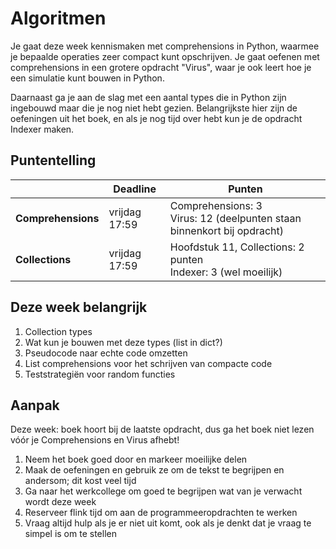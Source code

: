 # Algoritmen

<!-- Deze module gaat over algoritmen, en dan over twee aspecten hiervan. Enerzijds ga je kijken naar de manier waarop je een algoritme kunt ontwikkelen en waar je dan op moet letten. Anderzijds ga je kennis maken met een aantal "standaard-algoritmen" voor sorteren en zoeken. Deze standaard-algoritmen zijn zo algemeen, dat we ze in pseudocode kunnen beschrijven en in een willekeurige programmeertaal vastleggen om echt te gebruiken. En welke programmeertaal dat ook is, de eigenschappen van de algoritmen zullen steeds hetzelfde zijn.  -->

Je gaat deze week kennismaken met comprehensions in Python, waarmee je bepaalde operaties zeer compact kunt opschrijven. Je gaat oefenen met comprehensions in een grotere opdracht "Virus", waar je ook leert hoe je een simulatie kunt bouwen in Python.

Daarnaast ga je aan de slag met een aantal types die in Python zijn ingebouwd maar die je nog niet hebt gezien. Belangrijkste hier zijn de oefeningen uit het boek, en als je nog tijd over hebt kun je de opdracht Indexer maken.

## Puntentelling

|                | Deadline             | Punten                                                                                                      |
|----------------|----------------------|-------------------------------------------------------------------------------------------------------------|
| **Comprehensions** | vrijdag 17:59        | Comprehensions: 3<br>Virus: 12 (deelpunten staan binnenkort bij opdracht)        |
| **Collections** | vrijdag 17:59        | Hoofdstuk 11, Collections: 2 punten<br>Indexer: 3 (wel moeilijk)             |

## Deze week belangrijk

1. Collection types
2. Wat kun je bouwen met deze types (list in dict?)
3. Pseudocode naar echte code omzetten
4. List comprehensions voor het schrijven van compacte code
5. Teststrategiën voor random functies

## Aanpak

Deze week: boek hoort bij de laatste opdracht, dus ga het boek niet lezen vóór je Comprehensions en Virus afhebt!

1. Neem het boek goed door en markeer moeilijke delen
2. Maak de oefeningen en gebruik ze om de tekst te begrijpen en andersom; dit kost veel tijd
3. Ga naar het werkcollege om goed te begrijpen wat van je verwacht wordt deze week
4. Reserveer flink tijd om aan de programmeeropdrachten te werken
5. Vraag altijd hulp als je er niet uit komt, ook als je denkt dat je vraag te simpel is om te stellen
